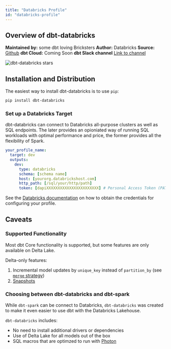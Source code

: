 ```yaml
---
title: "Databricks Profile"
id: "databricks-profile"
---
```


## Overview of dbt-databricks

**Maintained by:** some dbt loving Bricksters
**Author:** Databricks
**Source:** [Github](https://github.com/databricks/dbt-databricks)
**dbt Cloud:** Coming Soon
**dbt Slack channel** [Link to channel](https://getdbt.slack.com/archives/CNGCW8HKL)

![dbt-databricks stars](https://img.shields.io/github/stars/databricks/dbt-databricks?style=for-the-badge)

## Installation and Distribution

The easiest way to install dbt-databricks is to use `pip`:

```zsh
pip install dbt-databricks
```

### Set up a Databricks Target

dbt-databricks can connect to Databricks all-purpose clusters as well as SQL endpoints.
The later provides an opioniated way of running SQL workloads with optimal performance and
price, the former provides all the flexibility of Spark.

<File name='~/.dbt/profiles.yml'>

```yaml
your_profile_name:
  target: dev
  outputs:
    dev:
      type: databricks
      schema: [schema name]
      host: [yourorg.databrickshost.com]
      http_path: [/sql/your/http/path]
      token: [dapiXXXXXXXXXXXXXXXXXXXXXXX] # Personal Access Token (PAT)
```

</File>

See the [Databricks documentation](https://docs.databricks.com/dev-tools/dbt.html#) on how
to obtain the credentials for configuring your profile.

## Caveats

### Supported Functionality

Most dbt Core functionality is supported, but some features are only available
on Delta Lake.

Delta-only features:
1. Incremental model updates by `unique_key` instead of `partition_by` (see [`merge` strategy](spark-configs#the-merge-strategy))
2. [Snapshots](snapshots)

### Choosing between dbt-databricks and dbt-spark

While `dbt-spark` can be connect to Databricks, `dbt-databricks` was created to make it
even easier to use dbt with the Databricks Lakehouse.

`dbt-databricks` includes:
- No need to install additional drivers or dependencies
- Use of Delta Lake for all models out of the box
- SQL macros that are optimzed to run with [Photon](https://docs.databricks.com/runtime/photon.html)
